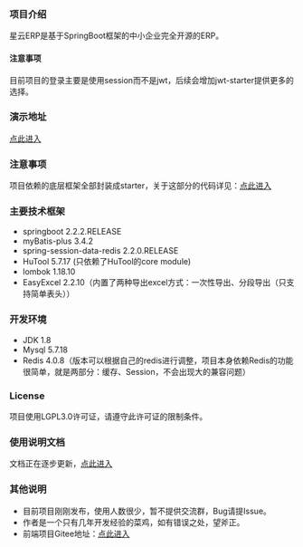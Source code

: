 ### 项目介绍
星云ERP是基于SpringBoot框架的中小企业完全开源的ERP。
#### 注意事项
目前项目的登录主要是使用session而不是jwt，后续会增加jwt-starter提供更多的选择。
### 演示地址
<a href="http://erp.lframework.com" target="_blank">点此进入</a>

### 注意事项
项目依赖的底层框架全部封装成starter，关于这部分的代码详见：<a href="https://gitee.com/lframework/jugg" target="_blank">点此进入</a>

### 主要技术框架
* springboot 2.2.2.RELEASE
* myBatis-plus 3.4.2
* spring-session-data-redis 2.2.0.RELEASE
* HuTool 5.7.17 (只依赖了HuTool的core module)
* lombok 1.18.10
* EasyExcel 2.2.10（内置了两种导出excel方式：一次性导出、分段导出（只支持简单表头））

### 开发环境
* JDK 1.8
* Mysql 5.7.18
* Redis 4.0.8（版本可以根据自己的redis进行调整，项目本身依赖Redis的功能很简单，就是两部分：缓存、Session，不会出现大的兼容问题）

### License
项目使用LGPL3.0许可证，请遵守此许可证的限制条件。

### 使用说明文档
文档正在逐步更新，<a href="https://gitee.com/lframework/xingyun-doc" target="_blank">点此进入</a>

### 其他说明
* 目前项目刚刚发布，使用人数很少，暂不提供交流群，Bug请提Issue。
* 作者是一个只有几年开发经验的菜鸡，如有错误之处，望斧正。
* 前端项目Gitee地址：<a href="https://gitee.com/lframework/xingyun-front" target="_blank">点此进入</a>
